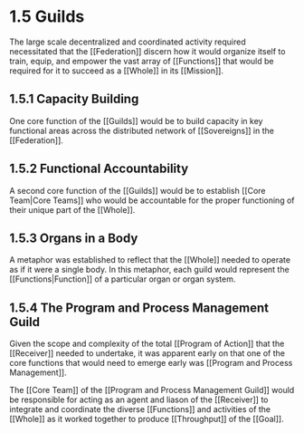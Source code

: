 # 1.5 Guilds
The large scale decentralized and coordinated activity required necessitated that the [[Federation]] discern how it would organize itself to train, equip, and empower the vast array of [[Functions]] that would be required for it to succeed as a [[Whole]] in its [[Mission]]. 

## 1.5.1 Capacity Building 
One core function of the [[Guilds]] would be to build capacity in key functional areas across the distributed network of [[Sovereigns]] in the [[Federation]]. 

## 1.5.2 Functional Accountability
A second core function of the [[Guilds]] would be to establish [[Core Team|Core Teams]] who would be accountable for the proper functioning of their unique part of the [[Whole]].  

## 1.5.3 Organs in a Body
A metaphor was established to reflect that the [[Whole]] needed to operate as if it were a single body. In this metaphor, each guild would represent the [[Functions|Function]] of a particular organ or organ system. 

## 1.5.4 The Program and Process Management Guild
Given the scope and complexity of the total [[Program of Action]] that the [[Receiver]] needed to undertake, it was apparent early on that one of the core functions that would need to emerge early was [[Program and Process Management]]. 

The [[Core Team]] of the [[Program and Process Management Guild]] would be responsible for acting as an agent and liason of the [[Receiver]] to integrate and coordinate the diverse [[Functions]] and activities of the [[Whole]] as it worked together to produce [[Throughput]] of the [[Goal]]. 